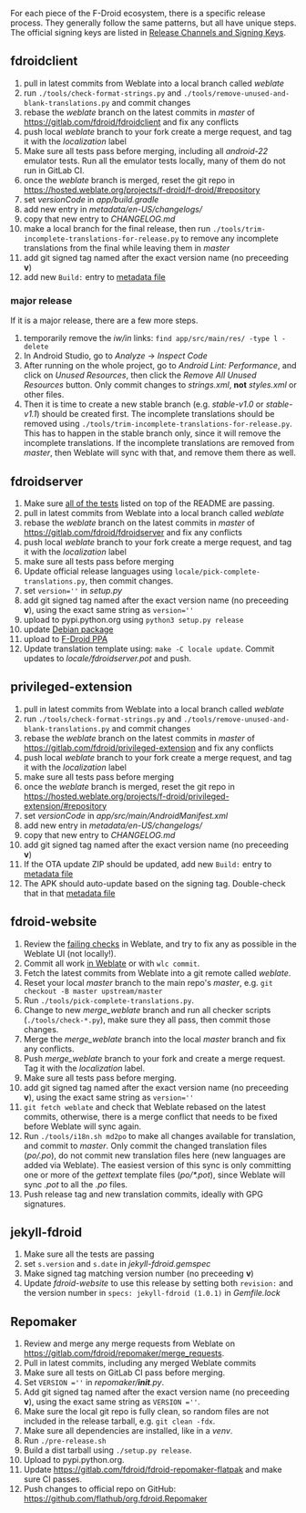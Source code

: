
For each piece of the F-Droid ecosystem, there is a specific release process.  They generally follow the same patterns, but all have unique steps.  The official signing keys are listed in [Release Channels and Signing Keys](https://f-droid.org/docs/Release_Channels_and_Signing_Keys).


## fdroidclient

1. pull in latest commits from Weblate into a local branch called
   _weblate_
2. run `./tools/check-format-strings.py` and
   `./tools/remove-unused-and-blank-translations.py` and commit
   changes
3. rebase the _weblate_ branch on the latest commits in _master_ of
   <https://gitlab.com/fdroid/fdroidclient> and fix any conflicts
4. push local _weblate_ branch to your fork create a merge request, and tag it with the _localization_ label
5. Make sure all tests pass before merging, including all _android-22_ emulator tests.  Run all the emulator tests locally, many of them do not run in GitLab CI.
6. once the _weblate_ branch is merged, reset the git repo in <https://hosted.weblate.org/projects/f-droid/f-droid/#repository>
7. set _versionCode_ in _app/build.gradle_
8. add new entry in _metadata/en-US/changelogs/_
9. copy that new entry to _CHANGELOG.md_
10. make a local branch for the final release, then run
    `./tools/trim-incomplete-translations-for-release.py`
	to remove any incomplete translations from the final while leaving
	them in _master_
10. add git signed tag named after the exact version name (no
   preceeding __v__)
11. add new `Build:` entry to
    [metadata file](https://gitlab.com/fdroid/fdroiddata/blob/master/metadata/org.fdroid.fdroid.yml)

### major release

If it is a major release, there are a few more steps.

1. temporarily remove the _iw/in_ links: `find app/src/main/res/ -type l -delete`
2. In Android Studio, go to _Analyze_ -> _Inspect Code_
3. After running on the whole project, go to _Android Lint:
   Performance_, and click on _Unused Resources_, then click the
   _Remove All Unused Resources_ button.  Only commit changes to
   _strings.xml_, **not** _styles.xml_ or other files.
4. Then it is time to create a new stable branch (e.g. _stable-v1.0_
   or _stable-v1.1_) should be created first.  The incomplete
   translations should be removed using
   `./tools/trim-incomplete-translations-for-release.py`.  This has to
   happen in the stable branch only, since it will remove the
   incomplete translations.  If the incomplete translations are removed
   from _master_, then Weblate will sync with that, and remove them
   there as well.


## fdroidserver

1. Make sure [all of the tests](https://gitlab.com/fdroid/fdroidserver/#build-status)
   listed on top of the README are passing.
2. pull in latest commits from Weblate into a local branch called
   _weblate_
3. rebase the _weblate_ branch on the latest commits in _master_ of
   <https://gitlab.com/fdroid/fdroidserver> and fix any conflicts
4. push local _weblate_ branch to your fork create a merge request,
   and tag it with the _localization_ label
5. make sure all tests pass before merging
6. Update official release languages using
   `locale/pick-complete-translations.py`, then commit changes.
7. set `version=''` in _setup.py_
8. add git signed tag named after the exact version name (no
   preceeding __v__), using the exact same string as `version=''`
9. upload to pypi.python.org using `python3 setup.py release`
10. update [Debian package](https://salsa.debian.org/python-team/packages/fdroidserver)
11. upload to [F-Droid PPA](https://launchpad.net/~fdroid/+archive/ubuntu/fdroidserver)
12. Update translation template using: `make -C locale update`. Commit updates
    to _locale/fdroidserver.pot_ and push.


## privileged-extension

1. pull in latest commits from Weblate into a local branch called
   _weblate_
2. run `./tools/check-format-strings.py` and
   `./tools/remove-unused-and-blank-translations.py` and commit
   changes
3. rebase the _weblate_ branch on the latest commits in _master_ of
   <https://gitlab.com/fdroid/privileged-extension> and fix any conflicts
4. push local _weblate_ branch to your fork create a merge request,
   and tag it with the _localization_ label
5. make sure all tests pass before merging
6. once the _weblate_ branch is merged, reset the git repo in
   <https://hosted.weblate.org/projects/f-droid/privileged-extension/#repository>
7. set _versionCode_ in _app/src/main/AndroidManifest.xml_
8. add new entry in _metadata/en-US/changelogs/_
9. copy that new entry to _CHANGELOG.md_
10. add git signed tag named after the exact version name (no
   preceeding __v__)
11. If the OTA update ZIP should be updated, add new `Build:` entry to
    [metadata file](https://gitlab.com/fdroid/fdroiddata/blob/master/metadata/org.fdroid.fdroid.privileged.ota.txt)
12. The APK should auto-update based on the signing tag.  Double-check
    that in that
    [metadata file](https://gitlab.com/fdroid/fdroiddata/blob/master/metadata/org.fdroid.fdroid.privileged.txt)


## fdroid-website

1. Review the [failing
   checks](https://hosted.weblate.org/checks/?project=f-droid&component=website)
   in Weblate, and try to fix any as possible in the Weblate UI (not
   locally!).
2. Commit all work [in Weblate](https://hosted.weblate.org/projects/f-droid/website/#repository)
   or with `wlc commit`.
3. Fetch the latest commits from Weblate into a git remote called _weblate_.
4. Reset your local _master_ branch to the main repo's _master_, e.g.
   `git checkout -B master upstream/master`
5. Run `./tools/pick-complete-translations.py`.
6. Change to new _merge_weblate_ branch and run all checker scripts
   (`./tools/check-*.py`), make sure they all pass, then commit those
   changes.
7. Merge the _merge_weblate_ branch into the local _master_ branch and
   fix any conflicts.
8. Push _merge_weblate_ branch to your fork and create a merge request.
   Tag it with the _localization_ label.
9. Make sure all tests pass before merging.
7. add git signed tag named after the exact version name (no
   preceeding __v__), using the exact same string as `version=''`
8. `git fetch weblate` and check that Weblate rebased on the latest
   commits, otherwise, there is a merge conflict that needs to be
   fixed before Weblate will sync again.
9. Run `./tools/i18n.sh md2po` to make all changes available for
   translation, and commit to _master_.  Only commit the changed
   translation files (_po/*.po*_), do not commit new translation files
   here (new languages are added via Weblate).  The easiest version of
   this sync is only committing one or more of the _gettext_ template
   files (_po/*.pot_), since Weblate will sync _.pot_ to all the _.po_
   files.
10. Push release tag and new translation commits, ideally with GPG
    signatures.


## jekyll-fdroid

1. Make sure all the tests are passing
2. set `s.version` and `s.date` in _jekyll-fdroid.gemspec_
3. Make signed tag matching version number (no preceeding __v__)
4. Update _fdroid-website_ to use this release by setting both
   `revision:` and the version number in `specs: jekyll-fdroid
   (1.0.1)` in _Gemfile.lock_


## Repomaker

1. Review and merge any merge requests from Weblate on
   <https://gitlab.com/fdroid/repomaker/merge_requests>.
2. Pull in latest commits, including any merged Weblate commits
3. Make sure all tests on GitLab CI pass before merging.
4. Set `VERSION =''` in _repomaker/__init__.py_.
5. Add git signed tag named after the exact version name (no
   preceeding __v__), using the exact same string as `VERSION =''`.
6. Make sure the local git repo is fully clean, so random files are
   not included in the release tarball, e.g. `git clean -fdx`.
7. Make sure all dependencies are installed, like in a _venv_.
8. Run `./pre-release.sh`
9. Build a dist tarball using `./setup.py release`.
10. Upload to pypi.python.org.
11. Update <https://gitlab.com/fdroid/fdroid-repomaker-flatpak>
    and make sure CI passes.
12. Push changes to official repo on GitHub:
	<https://github.com/flathub/org.fdroid.Repomaker>
